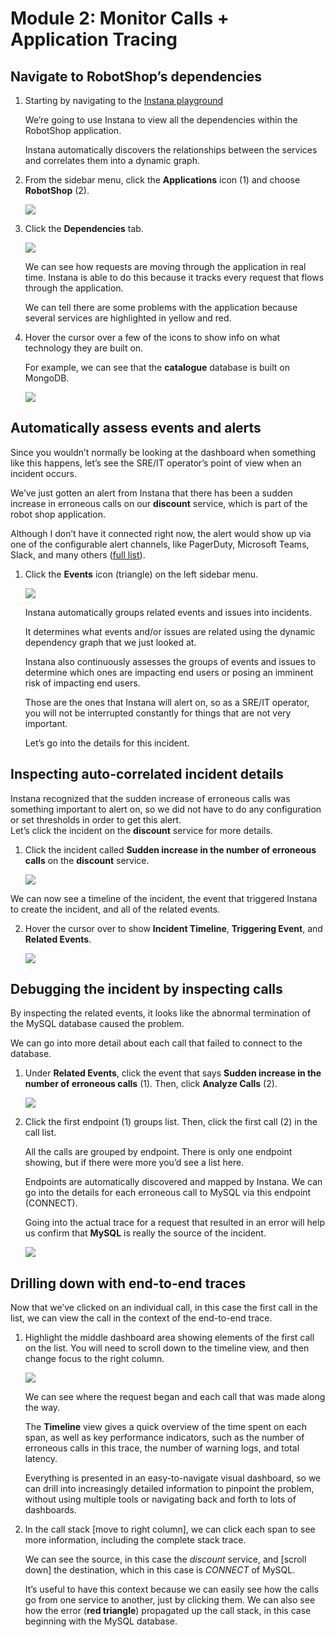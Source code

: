 # Module 2: Monitor Calls + Application Tracing

## Navigate to RobotShop’s dependencies

1.  Starting by navigating to the [Instana playground](https://ibmdevsandbox-instanaibm.instana.io/)

    We’re going to use Instana to view all the dependencies within the RobotShop application. 

    Instana automatically discovers the relationships between the services and correlates them into a dynamic graph.

2. From the sidebar menu, click the **Applications** icon (1) and choose **RobotShop** (2).

    ![](./images/applications-robotshop.png)

3. Click the **Dependencies** tab.

    ![](./images/dependencies.png)

    We can see how requests are moving through the application in real time. Instana is able to do this because it tracks every request that flows through the application.

    We can tell there are some problems with the application because several services are highlighted in yellow and red.

4. Hover the cursor over a few of the icons to show info on what technology they are built on.

    For example, we can see that the **catalogue** database is built on MongoDB.

    ![](./images/dependencies-hover.png)

## Automatically assess events and alerts

Since you wouldn’t normally be looking at the dashboard when something like this happens, let’s see the SRE/IT operator’s point of view when an incident occurs.

We’ve just gotten an alert from Instana that there has been a sudden increase in erroneous calls on our **discount** service, which is part of the robot shop application.

Although I don’t have it connected right now, the alert would show up via one of the configurable alert channels, like PagerDuty, Microsoft Teams, Slack, and many others ([full list](https://www.instana.com/docs/events_alerts/alert-channels)).

1. Click the **Events** icon (triangle) on the left sidebar menu.

    ![](./images/sidebar_menu.png)

    Instana automatically groups related events and issues into incidents. 

    It determines what events and/or issues are related using the dynamic dependency graph that we just looked at.

    Instana also continuously assesses the groups of events and issues to determine which ones are impacting end users or posing an imminent risk of impacting end users. 
    
    Those are the ones that Instana will alert on, so as a SRE/IT operator, you will not be interrupted constantly for things that are not very important.

    Let’s go into the details for this incident.

## Inspecting auto-correlated incident details

Instana recognized that the sudden increase of erroneous calls was something important to alert on, so we did not have to do any configuration or set thresholds in order to get this alert.                                                                        
Let’s click the incident on the **discount** service for more details.

1. Click the incident called **Sudden increase in the number of erroneous calls** on the **discount** service.

    ![](./images/event_page.png)

We can now see a timeline of the incident, the event that triggered Instana to create the incident, and all of the related events.  

2. Hover the cursor over to show **Incident Timeline**, **Triggering Event**, and **Related Events**.

    ![](./images/incident_details_screen.png)


## Debugging the incident by inspecting calls

By inspecting the related events, it looks like the abnormal termination of the MySQL database caused the problem. 

We can go into more detail about each call that failed to connect to the database. 

1. Under **Related Events**, click the event that says **Sudden increase in the number of erroneous calls** (1). Then, click **Analyze Calls** (2).

    ![](./images/events.png)

2. Click the first endpoint (1) groups list. Then, click the first call (2) in the call list.

    All the calls are grouped by endpoint. There is only one endpoint showing, but if there were more you’d see a list here. 
    
    Endpoints are automatically discovered and mapped by Instana. We can go into the details for each erroneous call to MySQL via this endpoint (CONNECT).

    Going into the actual trace for a request that resulted in an error will help us confirm that **MySQL** is really the source of the incident.

    ![](./images/endpoint_connect.png)
    

## Drilling down with end-to-end traces

Now that we’ve clicked on an individual call, in this case the first call in the list, we can view the call in the context of the end-to-end trace.

1. Highlight the middle dashboard area showing elements of the first call on the list. You will need to scroll down to the timeline view, and then change focus to the right column.

    ![](./images/call_timeline.png)



    We can see where the request began and each call that was made along the way. 

    The **Timeline** view gives a quick overview of the time spent on each span, as well as key performance indicators, such as the number of erroneous calls in this trace, the number of warning logs, and total latency.

    Everything is presented in an easy-to-navigate visual dashboard, so we can drill into increasingly detailed information to pinpoint the problem, without using multiple tools or navigating back and forth to lots of dashboards.

2. In the call stack [move to right column], we can click each span to see more information, including the complete stack trace.

    We can see the source, in this case the *discount* service, and [scroll down] the destination, which in this case is *CONNECT* of MySQL.

    It’s useful to have this context because we can easily see how the calls go from one service to another, just by clicking them. We can also see how the error (**red triangle**) propagated up the call stack, in this case beginning with the MySQL database.